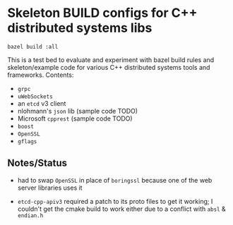 # Skeleton BUILD configs for C++ distributed systems libs

`bazel build :all`

This is a test bed to evaluate and experiment with bazel build rules and
skeleton/example code for various C++ distributed systems tools and frameworks.
Contents:

  - `grpc`
  - `uWebSockets`
  - an `etcd` v3 client
  - nlohmann's `json` lib (sample code TODO)
  - Microsoft `cpprest` (sample code TODO)
  - `boost`
  - `OpenSSL`
  - `gflags`

## Notes/Status

  - had to swap `OpenSSL` in place of `boringssl` because one of the web server
    libraries uses it

  - `etcd-cpp-apiv3` required a patch to its proto files to get it working; I
    couldn't get the cmake build to work either due to a conflict with `absl` &
    `endian.h`
